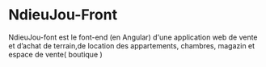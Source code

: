 # NdieuJou-Front
NdieuJou-font est le font-end (en Angular) d'une application web de vente et d’achat de terrain,de location des appartements, chambres, magazin et espace de vente( boutique )


